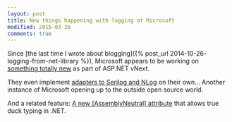 ```yaml
---
layout: post
title: New things happening with logging at Microsoft
modified: 2015-03-26
comments: true
---
```


Since [the last time I wrote about blogging]({% post_url 2014-10-26-logging-from-net-library %}),
Microsoft appears to be working on [something totally new](https://github.com/aspnet/Logging)
as part of ASP.NET vNext.

They even implement [adapters to Serilog and NLog](https://github.com/aspnet/Logging/tree/dev/src)
on their own... Another instance of Microsoft opening up to the outside open source world.

And a related feature: [A new [AssemblyNeutral] attribute](https://github.com/aspnet/Home/wiki/Assembly-Neutral-Interfaces)
that allows true duck typing in .NET.

